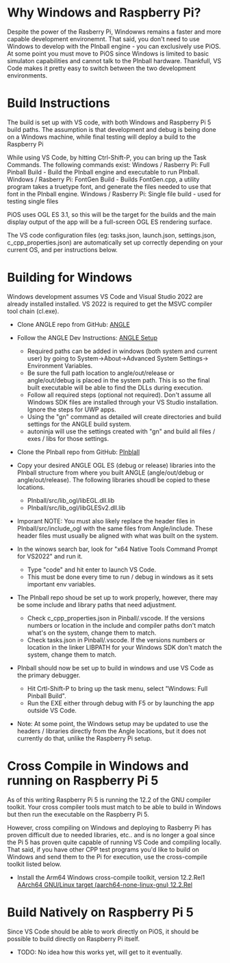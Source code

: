 # Why Windows and Raspberry Pi?
Despite the power of the Rasberry Pi, Windowws remains a faster and more capable development environemnt.  That said, you don't need to use Windows to develop with the PInball engine - you can exclusively use PiOS.  At some point you must move to PiOS since Windows is limited to basic simulaton capabilities and cannot talk to the PInball hardware.  Thankfull, VS Code makes it pretty easy to switch between the two development environments.

# Build Instructions
The build is set up with VS code, with both Windows and Raspberry Pi 5 build paths.  The assumption is that development and debug is being done on a Windows machine, while final testing will deploy a build to the Raspberry Pi

While using VS Code, by hitting Ctrl-Shift-P, you can bring up the Task Commands.  The following commands exist:
Windows / Rasberry Pi:  Full Pinball Build - Build the PInball engine and executable to run PInball.
Windows / Rasberry Pi:  FontGen Build - Builds FontGen.cpp, a utility program takes a truetype font, and generate the files needed to use that font in the PInball engine.
Windows / Rasberry Pi:  Single file build - used for testing single files

PiOS uses OGL ES 3.1, so this will be the target for the builds and the main display output of the app will be a full-screen OGL ES rendering surface.

The VS code configuration files (eg: tasks.json, launch.json, settings.json, c_cpp_properties.json) are automatically set up correctly depending on your current OS, and per instructions below.

# Building for Windows
Windows development assumes VS Code and Visual Studio 2022 are already installed installed. VS 2022 is required to get the MSVC compiler tool chain (cl.exe).  

- Clone ANGLE repo from GitHub: [ANGLE](https://github.com/google/angle)
- Follow the ANGLE Dev Instructions: [ANGLE Setup](https://github.com/google/angle/blob/main/doc/DevSetup.md)
    - Required paths can be added in windows (both system and current user) by going to System->About->Advanced System Settings-> Environment Variables.
    - Be sure the full path location to angle/out/release or angle/out/debug is placed in the system path.  This is so the final built executable will be able to find the DLLs during execution.
    - Follow all required steps (optional not required).  Don't assume all Windows SDK files are installed through your VS Studio installation.  Ignore the steps for UWP apps.
    - Using the "gn" command as detailed will create directories and build settings for the ANGLE build system.
    - autoninja will use the settings created with "gn" and build all files / exes / libs for those settings.

- Clone the PInball repo from GitHub: [PInblall](https://github.com/jeffbock/PInball)

- Copy your desired ANGLE OGL ES (debug or release) libraries into the PInball structure from where you built ANGLE (angle/out/debug or angle/out/release).  The following libraries shoudl be copied to these locations.
    - PInball/src/lib_ogl/libEGL.dll.lib
    - PInball/src/lib_ogl/libGLESv2.dll.lib
 
-  Imporant NOTE: You must also likely replace the header files in PInball/src/include_ogl with the same files from Angle/include.  These header files must usually be aligned with what was built on the system.

- In the winows search bar, look for "x64 Native Tools Command Prompt for VS2022" and run it.
    - Type "code" and hit enter to launch VS Code.
    - This must be done every time to run / debug in windows as it sets important env variables.

-  The PInball repo shoud be set up to work properly, however, there may be some include and library paths that need adjustment.  
    -  Check c_cpp_properties.json in Pinball/.vscode.  If the versions numbers or location in the include and compiler paths don't match what's on the system, change them to match.
    -  Check tasks.json in Pinball/.vscode.  If the versions numbers or location in the linker LIBPATH for your Windows SDK don't match the system, change them to match.

- PInball should now be set up to build in windows and use VS Code as the primary debugger.
    - Hit Crtl-Shift-P to bring up the task menu, select "Windows: Full Pinball Build".
    - Run the EXE either through debug with F5 or by launching the app outside VS Code.
    
 
- Note: At some point, the Windows setup may be updated to use the headers / libraries directly from the Angle locations, but it does not currently do that, unlike the Raspberry Pi setup.

# Cross Compile in Windows and running on Raspberry Pi 5
As of this writing Raspberry Pi 5 is running the 12.2 of the GNU compiler toolkit.  Your cross compiler tools must match to be able to build in Windows but then run the executable on the Raspberry Pi 5.

However, cross compiling on Windows and deploying to Rasberry Pi has proven difficult due to needed libraries, etc.. and is no longer a goal since the Pi 5 has proven quite capable of running VS Code and compiling locally.  That said, if you have other CPP test programs you'd like to build on Windows and send them to the Pi for execution, use the cross-compile toolkit listed below.

-  Install the Arm64 Windows cross-compile toolkit, version 12.2.Rel1   
 [AArch64 GNU/Linux target (aarch64-none-linux-gnu) 12.2.Rel](https://developer.arm.com/-/media/Files/downloads/gnu/12.2.rel1/binrel/arm-gnu-toolchain-12.2.rel1-mingw-w64-i686-aarch64-none-linux-gnu.exe?rev=1cb73007050f4e638ba158f2aadcfb81&hash=C2E073917F80FF09C05248CCC5568DDBC99DCC56)

 # Build Natively on Raspberry Pi 5
Since VS Code should be able to work directly on PiOS, it should be possible to build directly on Raspberry Pi itself.  

-  TODO:  No idea how this works yet, will get to it eventually.

